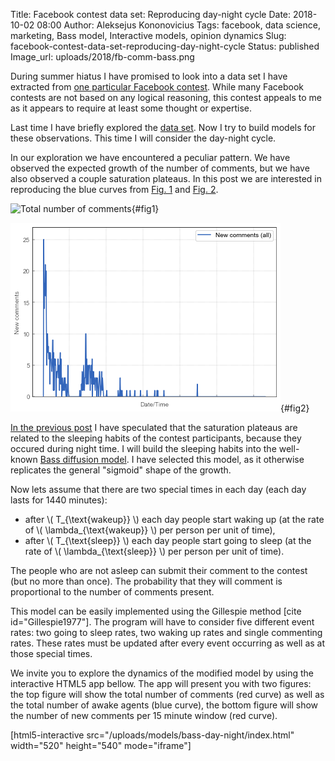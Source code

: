 Title: Facebook contest data set: Reproducing day-night cycle 
Date: 2018-10-02 08:00
Author: Aleksejus Kononovicius
Tags: facebook, data science, marketing, Bass model, Interactive models, opinion dynamics
Slug: facebook-contest-data-set-reproducing-day-night-cycle
Status: published
Image_url: uploads/2018/fb-comm-bass.png

During summer hiatus I have promised to look into a data set I have extracted
from [one particular Facebook contest](https://www.facebook.com/HAPPYLietuva/photos/a.1208205755944127.1073741828.1207052856059417/1699711786793519/).
While many Facebook contests are not based on any logical reasoning, this
contest appeals to me as it appears to require at least some thought or
expertise.

Last time I have briefly explored the [data set]({filename}/articles/2018/fb-contest.md).
Now I try to build models for these observations. This time I will consider the
day-night cycle.

<!--more-->

In our exploration we have encountered a peculiar pattern. We have observed the
expected growth of the number of comments, but we have also observed a couple
saturation plateaus. In this post we are interested in reproducing the blue
curves from [Fig. 1](#fig1) and [Fig. 2](#fig2).

![Total number of comments](/uploads/2018/fb-comm-numbers.png "The
growth of the number of comments. Blue line gives the total number of comments,
red line indicates the total number of comments which have guessed 5, while the
green line summarizes the total number of all other comments."){#fig1}

![New comments per time window of 15 minutes](/uploads/2018/fb-comm-new.png
"Number of new comments \(all\) per time window of 15 minutes."){#fig2}

[In the previous post]({filename}/articles/2018/fb-contest.md) I have speculated
that the saturation plateaus are related to the sleeping habits of the
contest participants, because they occured during night time. I will build the
sleeping habits into the well-known [Bass diffusion model](/tag/bass-model/).
I have selected this model, as it otherwise replicates the general "sigmoid"
shape of the growth.

Now lets assume that there are two special times in each day (each day lasts
for 1440 minutes):

* after \\\( T\_{\text{wakeup}} \\\) each day people start waking up (at the
rate of \\\( \lambda\_{\text{wakeup}} \\\) per person per unit of time),
* after \\\( T\_{\text{sleep}} \\\) each day people start going to sleep (at the
rate of \\\( \lambda\_{\text{sleep}} \\\) per person per unit of time).

The people who are not asleep can submit their comment to the contest (but
no more than once). The probability that they will comment is proportional to
the number of comments present.

This model can be easily implemented using the Gillespie method [cite id="Gillespie1977"].
The program will have to consider five different event rates: two going to sleep
rates, two waking up rates and single commenting rates. These rates must be
updated after every event occurring as well as at those special times.

We invite you to explore the dynamics of the modified model by using the
interactive HTML5 app bellow. The app will present you with two figures: the top
figure will show the total number of comments (red curve) as well as the total
number of awake agents (blue curve), the bottom figure will show the number of
new comments per 15 minute window (red curve).

[html5-interactive
src="/uploads/models/bass-day-night/index.html" width="520"
height="540" mode="iframe"]

